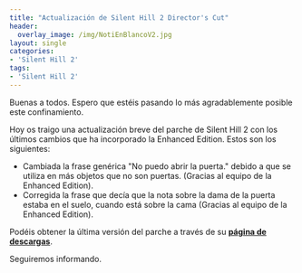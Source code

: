 ```yaml
---
title: "Actualización de Silent Hill 2 Director's Cut"
header:
  overlay_image: /img/NotiEnBlancoV2.jpg
layout: single
categories:
- 'Silent Hill 2'
tags:
- 'Silent Hill 2'
---
```


Buenas a todos. Espero que estéis pasando lo más agradablemente posible este confinamiento.

Hoy os traigo una actualización breve del parche de Silent Hill 2 con los últimos cambios que ha incorporado la Enhanced Edition.
Estos son los siguientes:

   - Cambiada la frase genérica "No puedo abrir la puerta." debido a que 
     se utiliza en más objetos que no son puertas. (Gracias al equipo de 
     la Enhanced Edition).
   - Corregida la frase que decía que la nota sobre la dama de la puerta 
     estaba en el suelo, cuando está sobre la cama (Gracias al equipo de 
     la Enhanced Edition).

Podéis obtener la última versión del parche a través de su **[página de descargas](/silent-hill-2-directors-cut/descargar/)**.

Seguiremos informando.